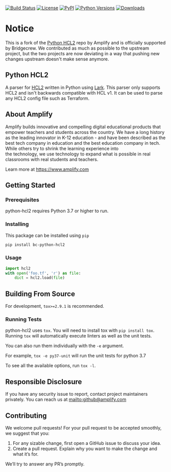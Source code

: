 [![Build Status](https://github.com/bridgecrewio/python-hcl2/workflows/build/badge.svg)](https://github.com/bridgecrewio/python-hcl2/actions)
[![License](https://img.shields.io/badge/license-MIT-blue.svg)](https://raw.githubusercontent.com/amplify-education/python-hcl2/master/LICENSE)
[![PyPI](https://img.shields.io/pypi/v/bc-python-hcl2.svg)](https://pypi.org/project/bc-python-hcl2/)
[![Python Versions](https://img.shields.io/pypi/pyversions/bc-python-hcl2.svg)](https://pypi.python.org/pypi/bc-python-hcl2)
[![Downloads](https://img.shields.io/badge/dynamic/json.svg?label=downloads&url=https%3A%2F%2Fpypistats.org%2Fapi%2Fpackages%2Fbc-python-hcl2%2Frecent&query=data.last_month&colorB=brightgreen&suffix=%2FMonth)](https://pypistats.org/packages/bc-python-hcl2)

# Notice

This is a fork of the [Python HCL2](https://github.com/amplify-education/python-hcl2) repo by Amplify and is 
officially supported by Bridgecrew. We contributed as much as possible to the upstream project, but the two projects 
are now deviating in a way that pushing new changes upstream doesn't make sense anymore.

## Python HCL2

A parser for [HCL2](https://github.com/hashicorp/hcl/blob/hcl2/hclsyntax/spec.md) written in Python using
[Lark](https://github.com/lark-parser/lark). This parser only supports HCL2 and isn't backwards compatible
with HCL v1. It can be used to parse any HCL2 config file such as Terraform.

## About Amplify

Amplify builds innovative and compelling digital educational products that empower teachers and students across the 
country. We have a long history as the leading innovator in K-12 education - and have been described as the best tech 
company in education and the best education company in tech. While others try to shrink the learning experience into  
the technology, we use technology to expand what is possible in real classrooms with real students and teachers.

Learn more at <https://www.amplify.com>

## Getting Started
### Prerequisites

python-hcl2 requires Python 3.7 or higher to run.

### Installing

This package can be installed using `pip`

```sh
pip install bc-python-hcl2
```

### Usage
```python
import hcl2
with open('foo.tf', 'r') as file:
    dict = hcl2.load(file)
```

## Building From Source

For development, `tox>=2.9.1` is recommended.

### Running Tests

python-hcl2 uses `tox`. You will need to install tox with `pip install tox`.
Running `tox` will automatically execute linters as well as the unit tests.

You can also run them individually with the `-e` argument.

For example, `tox -e py37-unit` will run the unit tests for python 3.7

To see all the available options, run `tox -l`.

## Responsible Disclosure
If you have any security issue to report, contact project maintainers privately.
You can reach us at <mailto:github@amplify.com>

## Contributing
We welcome pull requests! For your pull request to be accepted smoothly, we suggest that you:
 1. For any sizable change, first open a GitHub issue to discuss your idea.
 2. Create a pull request.  Explain why you want to make the change and what it’s for.

We’ll try to answer any PR’s promptly.
